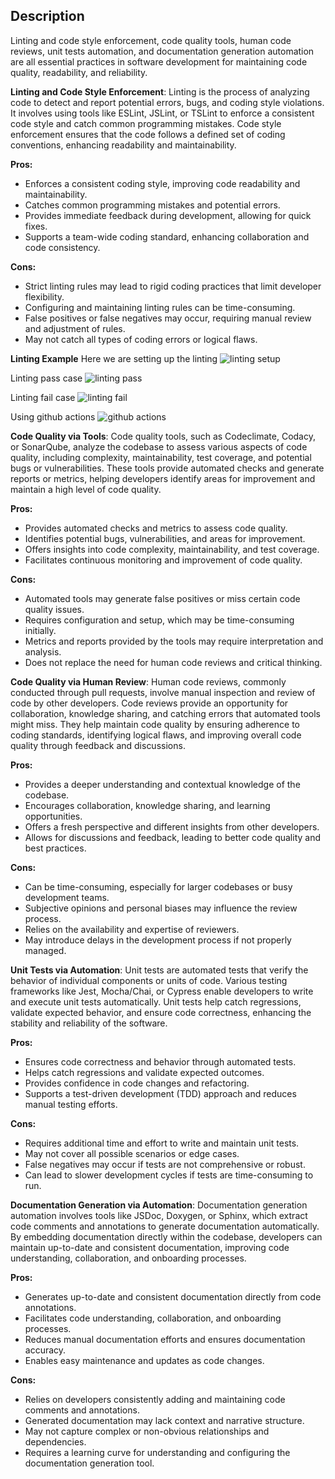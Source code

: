 ## Description

Linting and code style enforcement, code quality tools, human code reviews, unit tests automation, and documentation generation automation are all essential practices in software development for maintaining code quality, readability, and reliability.

**Linting and Code Style Enforcement**: Linting is the process of analyzing code to detect and report potential errors, bugs, and coding style violations. It involves using tools like ESLint, JSLint, or TSLint to enforce a consistent code style and catch common programming mistakes. Code style enforcement ensures that the code follows a defined set of coding conventions, enhancing readability and maintainability.

**Pros:**
- Enforces a consistent coding style, improving code readability and maintainability.
- Catches common programming mistakes and potential errors.
- Provides immediate feedback during development, allowing for quick fixes.
- Supports a team-wide coding standard, enhancing collaboration and code consistency.

**Cons:**
- Strict linting rules may lead to rigid coding practices that limit developer flexibility.
- Configuring and maintaining linting rules can be time-consuming.
- False positives or false negatives may occur, requiring manual review and adjustment of rules.
- May not catch all types of coding errors or logical flaws.

**Linting Example**
Here we are setting up the linting
![linting setup]("/../eslint-setup-file.png")

Linting pass case
![linting pass]("/../lint-pass-case.png")

Linting fail case
![linting fail]("./../lint-fail-case.png")

Using github actions
![github actions]("./../github-actions-setup.png")

**Code Quality via Tools**: Code quality tools, such as Codeclimate, Codacy, or SonarQube, analyze the codebase to assess various aspects of code quality, including complexity, maintainability, test coverage, and potential bugs or vulnerabilities. These tools provide automated checks and generate reports or metrics, helping developers identify areas for improvement and maintain a high level of code quality.

**Pros:**
- Provides automated checks and metrics to assess code quality.
- Identifies potential bugs, vulnerabilities, and areas for improvement.
- Offers insights into code complexity, maintainability, and test coverage.
- Facilitates continuous monitoring and improvement of code quality.

**Cons:**
- Automated tools may generate false positives or miss certain code quality issues.
- Requires configuration and setup, which may be time-consuming initially.
- Metrics and reports provided by the tools may require interpretation and analysis.
- Does not replace the need for human code reviews and critical thinking.

**Code Quality via Human Review**: Human code reviews, commonly conducted through pull requests, involve manual inspection and review of code by other developers. Code reviews provide an opportunity for collaboration, knowledge sharing, and catching errors that automated tools might miss. They help maintain code quality by ensuring adherence to coding standards, identifying logical flaws, and improving overall code quality through feedback and discussions.

**Pros:**
- Provides a deeper understanding and contextual knowledge of the codebase.
- Encourages collaboration, knowledge sharing, and learning opportunities.
- Offers a fresh perspective and different insights from other developers.
- Allows for discussions and feedback, leading to better code quality and best practices.

**Cons:**
- Can be time-consuming, especially for larger codebases or busy development teams.
- Subjective opinions and personal biases may influence the review process.
- Relies on the availability and expertise of reviewers.
- May introduce delays in the development process if not properly managed.

**Unit Tests via Automation**: Unit tests are automated tests that verify the behavior of individual components or units of code. Various testing frameworks like Jest, Mocha/Chai, or Cypress enable developers to write and execute unit tests automatically. Unit tests help catch regressions, validate expected behavior, and ensure code correctness, enhancing the stability and reliability of the software.

**Pros:**
- Ensures code correctness and behavior through automated tests.
- Helps catch regressions and validate expected outcomes.
- Provides confidence in code changes and refactoring.
- Supports a test-driven development (TDD) approach and reduces manual testing efforts.

**Cons:**
- Requires additional time and effort to write and maintain unit tests.
- May not cover all possible scenarios or edge cases.
- False negatives may occur if tests are not comprehensive or robust.
- Can lead to slower development cycles if tests are time-consuming to run.

**Documentation Generation via Automation**: Documentation generation automation involves tools like JSDoc, Doxygen, or Sphinx, which extract code comments and annotations to generate documentation automatically. By embedding documentation directly within the codebase, developers can maintain up-to-date and consistent documentation, improving code understanding, collaboration, and onboarding processes.

**Pros:**
- Generates up-to-date and consistent documentation directly from code annotations.
- Facilitates code understanding, collaboration, and onboarding processes.
- Reduces manual documentation efforts and ensures documentation accuracy.
- Enables easy maintenance and updates as code changes.

**Cons:**
- Relies on developers consistently adding and maintaining code comments and annotations.
- Generated documentation may lack context and narrative structure.
- May not capture complex or non-obvious relationships and dependencies.
- Requires a learning curve for understanding and configuring the documentation generation tool.